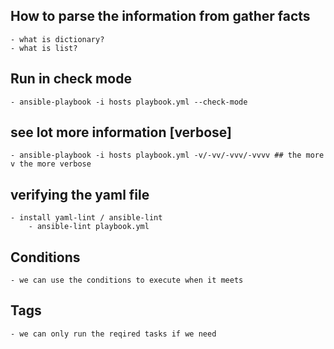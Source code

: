 ## How to parse the information from gather facts
    - what is dictionary?
    - what is list?

## Run in check mode
    - ansible-playbook -i hosts playbook.yml --check-mode

## see lot more information [verbose]
    - ansible-playbook -i hosts playbook.yml -v/-vv/-vvv/-vvvv ## the more v the more verbose

## verifying the yaml file
    - install yaml-lint / ansible-lint
        - ansible-lint playbook.yml

## Conditions
    - we can use the conditions to execute when it meets

## Tags
    - we can only run the reqired tasks if we need
